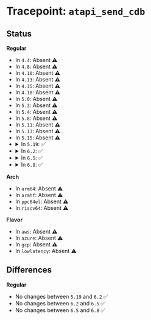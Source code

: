 # Tracepoint: <code>atapi_send_cdb</code>

## Status
<b>Regular</b>
<ul>
<li>
In <code>4.4</code>: Absent ⚠️
</li>
<li>
In <code>4.8</code>: Absent ⚠️
</li>
<li>
In <code>4.10</code>: Absent ⚠️
</li>
<li>
In <code>4.13</code>: Absent ⚠️
</li>
<li>
In <code>4.15</code>: Absent ⚠️
</li>
<li>
In <code>4.18</code>: Absent ⚠️
</li>
<li>
In <code>5.0</code>: Absent ⚠️
</li>
<li>
In <code>5.3</code>: Absent ⚠️
</li>
<li>
In <code>5.4</code>: Absent ⚠️
</li>
<li>
In <code>5.8</code>: Absent ⚠️
</li>
<li>
In <code>5.11</code>: Absent ⚠️
</li>
<li>
In <code>5.13</code>: Absent ⚠️
</li>
<li>
In <code>5.15</code>: Absent ⚠️
</li>
<li>
<details>
<summary>In <code>5.19</code>: ✅</summary>

Event:

```c
struct trace_event_raw_ata_transfer_data_template {
    struct trace_entry ent;
    unsigned int ata_port;
    unsigned int ata_dev;
    unsigned int tag;
    unsigned int flags;
    unsigned int offset;
    unsigned int bytes;
    char __data[0];
};
```
Function:

```c
void trace_event_raw_event_ata_transfer_data_template(void *__data, struct ata_queued_cmd *qc, unsigned int offset, unsigned int count);
```
</details>
</li>
<li>
<details>
<summary>In <code>6.2</code>: ✅</summary>

Event:

```c
struct trace_event_raw_ata_transfer_data_template {
    struct trace_entry ent;
    unsigned int ata_port;
    unsigned int ata_dev;
    unsigned int tag;
    unsigned int flags;
    unsigned int offset;
    unsigned int bytes;
    char __data[0];
};
```
Function:

```c
void trace_event_raw_event_ata_transfer_data_template(void *__data, struct ata_queued_cmd *qc, unsigned int offset, unsigned int count);
```
</details>
</li>
<li>
<details>
<summary>In <code>6.5</code>: ✅</summary>

Event:

```c
struct trace_event_raw_ata_transfer_data_template {
    struct trace_entry ent;
    unsigned int ata_port;
    unsigned int ata_dev;
    unsigned int tag;
    unsigned int flags;
    unsigned int offset;
    unsigned int bytes;
    char __data[0];
};
```
Function:

```c
void trace_event_raw_event_ata_transfer_data_template(void *__data, struct ata_queued_cmd *qc, unsigned int offset, unsigned int count);
```
</details>
</li>
<li>
<details>
<summary>In <code>6.8</code>: ✅</summary>

Event:

```c
struct trace_event_raw_ata_transfer_data_template {
    struct trace_entry ent;
    unsigned int ata_port;
    unsigned int ata_dev;
    unsigned int tag;
    unsigned int flags;
    unsigned int offset;
    unsigned int bytes;
    char __data[0];
};
```
Function:

```c
void trace_event_raw_event_ata_transfer_data_template(void *__data, struct ata_queued_cmd *qc, unsigned int offset, unsigned int count);
```
</details>
</li>
</ul>
<b>Arch</b>
<ul>
<li>
In <code>arm64</code>: Absent ⚠️
</li>
<li>
In <code>armhf</code>: Absent ⚠️
</li>
<li>
In <code>ppc64el</code>: Absent ⚠️
</li>
<li>
In <code>riscv64</code>: Absent ⚠️
</li>
</ul>
<b>Flavor</b>
<ul>
<li>
In <code>aws</code>: Absent ⚠️
</li>
<li>
In <code>azure</code>: Absent ⚠️
</li>
<li>
In <code>gcp</code>: Absent ⚠️
</li>
<li>
In <code>lowlatency</code>: Absent ⚠️
</li>
</ul>

## Differences
<b>Regular</b>
<ul>
<li>
No changes between <code>5.19</code> and <code>6.2</code> ✅
</li>
<li>
No changes between <code>6.2</code> and <code>6.5</code> ✅
</li>
<li>
No changes between <code>6.5</code> and <code>6.8</code> ✅
</li>
</ul>
